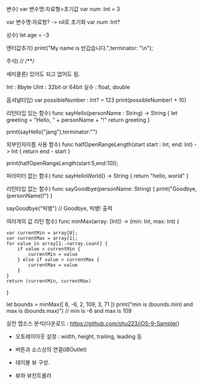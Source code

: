 변수)
var 변수명:자료형=초기값
var num :Int = 3

var 변수명:자료형? -> nil로 초기화
var num :Int?


상수)
let age = -3


엔터값추가)
print("My name is 반갑습니다.",terminator: "\n");

주석)
//
/**/

세미콜론)
있어도 되고 없어도 됨.

Int : 8byte
UInt : 32bit or 64bit
실수 : float, double

옵셔널타입)
var possibleNumber : Int? = 123
print(possibleNumber! + 10)

리턴타입 있는 함수)
func sayHello(personName : String) -> String {
    let greeting = "Hello, " + personName + "!"
    return greeting
}

print(sayHello("jang"),terminator:"")

외부인자이름 사용 함수)
func halfOpenRangeLength(start start : Int, end: Int) -> Int {
    return end - start
}

print(halfOpenRangeLength(start:5,end:10));

파라미터 없는 함수)
func sayHelloWorld() -> String {
    return "hello, world"
}

리턴타입 없는 함수)
func sayGoodbye(personName: String) {
    print("Goodbye, \(personName)!")
}

sayGoodbye("빅뱅") // Goodbye, 빅뱅! 출력



여러개의 값 리턴 함수)
func minMax(array: [Int]) -> (min: Int, max: Int) {
    
    var currentMin = array[0];
    var currentMax = array[1];
    for value in array[1..<array.count] {
        if value < currentMin {
            currentMin = value
        } else if value > currentMax {
            currentMax = value
        }
    }
    return (currentMin, currentMax)
}

let bounds = minMax([ 8, -6, 2, 109, 3, 71 ])
print("min is \(bounds.min) and max is \(bounds.max)") // min is -6 and max is 109
 
 
실전 앱소스 분석(다운로드 : https://github.com/shu223/iOS-9-Sampler)
 
- 오토레이아웃 설정 : width, height, trailing, leading 등
 
- 버튼과 소스상의 연결(IBOutlet)
 
- 테이블 뷰 구성.
 
- 뷰와 뷰컨트롤러